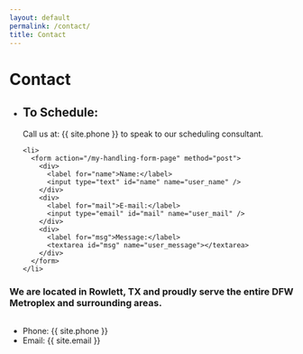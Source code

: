 ```yaml
---
layout: default
permalink: /contact/
title: Contact
---
```


<div class="{{ page.title }}">

  <h1>Contact</h1>

  <ul>
    <li>
      <h2>To Schedule:</h2>
      <p>Call us at: {{ site.phone }} to speak to our scheduling consultant.</p>
    </li>

    <li>
      <form action="/my-handling-form-page" method="post">
        <div>
          <label for="name">Name:</label>
          <input type="text" id="name" name="user_name" />
        </div>
        <div>
          <label for="mail">E-mail:</label>
          <input type="email" id="mail" name="user_mail" />
        </div>
        <div>
          <label for="msg">Message:</label>
          <textarea id="msg" name="user_message"></textarea>
        </div>
      </form>
    </li>
  </ul>

  <section class="location">
    <h3>We are located in Rowlett, TX and proudly serve the entire DFW Metroplex and surrounding areas.</h3>
    <img src="http://placehold.it/350x150" alt="" class="map">
    <ul>
      <li>Phone: {{ site.phone }}</li>
      <li>Email: {{ site.email }}</li>
    </ul>
  </section>

</div>
